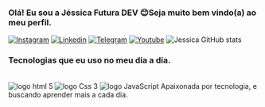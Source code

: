 ### Olá! Eu sou a Jéssica Futura DEV 😊Seja muito bem vindo(a) ao meu perfil.

[![Instagram](https://img.shields.io/badge/Instagram-E4405F?style=for-the-badge&logo=instagram&logoColor=white)](https://www.instagram.com/reel/CiP_agFgV9Dw35bd7voaQk8QemfAnA94xdfsaM0/?igshid=YmMyMTA2M2Y=)
[![Linkedin](https://img.shields.io/badge/LinkedIn-0077B5?style=for-the-badge&logo=linkedin&logoColor=white)](https://www.linkedin.com/in/j%C3%A9ssica-da-concei%C3%A7%C3%A3o-954378248)
[![Telegram](https://img.shields.io/badge/Telegram-2CA5E0?style=for-the-badge&logo=telegram&logoColor=white)](https://www.youtube.com/redirect?event=video_description&redir_token=QUFFLUhqa1pxRGVMekVyMVFxTldCQW1qdXlBRkF3U3NGUXxBQ3Jtc0trQ2haWjB2aVhMMlk4SldUV05Dc2xrTE9RTDZmWDlrckwzRjF3cHFOUi1GMHcyamRycWdWQmNRTUF1YW1YTzRZMEdnbHhTUTY2OGotVm81cjNwcDhJZTNkNDRuRzVpNG5TMWZiQjB5NjRKRHhNWXliUQ&q=https%3A%2F%2Ft.me%2F%2B3XeTpPgGkJxhMDJh&v=LLya2fW8SnA)
[![Youtube](https://img.shields.io/badge/YouTube-FF0000?style=for-the-badge&logo=youtube&logoColor=white)](https://youtube.com/channel/UC7yP87BB3JVFLrHILmTvSIQ)
![Jessica GitHub stats](https://github-readme-stats.vercel.app/api?username=Jessica&show_icons=true&theme=radical)

### Tecnologias que eu uso no meu dia a dia.

<div style="display:inline-block"><br>
<img  aligin ="center"src="https://img.shields.io/badge/HTML5-E34F26?style=for-the-badge&logo=html5&logoColor=white" alt="logo html 5">
</div>
<div style="display:inline-block"><br>
<img  aligin ="center"src="https://img.shields.io/badge/CSS3-1572B6?style=for-the-badge&logo=css3&logoColor=white" alt="logo Css 3">
</div>
<div style="display:inline-block"><br>
<img  aligin ="center"src="https://img.shields.io/badge/JavaScript-F7DF1E?style=for-the-badge&logo=javascript&logoColor=black" alt="logo JavaScript">
</div>
Apaixonada por tecnologia, e buscando  aprender mais a cada dia.

